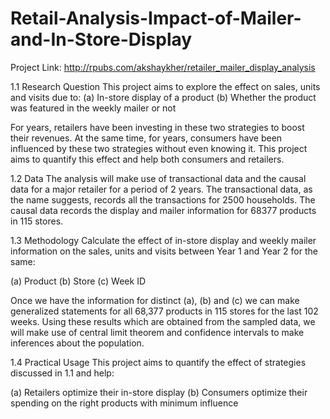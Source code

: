 # Retail-Analysis-Impact-of-Mailer-and-In-Store-Display

Project Link: http://rpubs.com/akshaykher/retailer_mailer_display_analysis

1.1 Research Question
This project aims to explore the effect on sales, units and visits due to:
(a) In-store display of a product
(b) Whether the product was featured in the weekly mailer or not

For years, retailers have been investing in these two strategies to boost their revenues. At the same time, for years, consumers have been influenced by these two strategies without even knowing it. This project aims to quantify this effect and help both consumers and retailers.

1.2 Data
The analysis will make use of transactional data and the causal data for a major retailer for a period of 2 years. The transactional data, as the name suggests, records all the transactions for 2500 households. The causal data records the display and mailer information for 68377 products in 115 stores.

1.3 Methodology
Calculate the effect of in-store display and weekly mailer information on the sales, units and visits between Year 1 and Year 2 for the same:

(a) Product
(b) Store
(c) Week ID

Once we have the information for distinct (a), (b) and (c) we can make generalized statements for all 68,377 products in 115 stores for the last 102 weeks. Using these results which are obtained from the sampled data, we will make use of central limit theorem and confidence intervals to make inferences about the population.

1.4 Practical Usage
This project aims to quantify the effect of strategies discussed in 1.1 and help:

(a) Retailers optimize their in-store display
(b) Consumers optimize their spending on the right products with minimum influence
